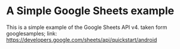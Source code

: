 # A Simple Google Sheets example
This is a simple example of the Google Sheets API v4.
taken form googlesamples; link: https://developers.google.com/sheets/api/quickstart/android
